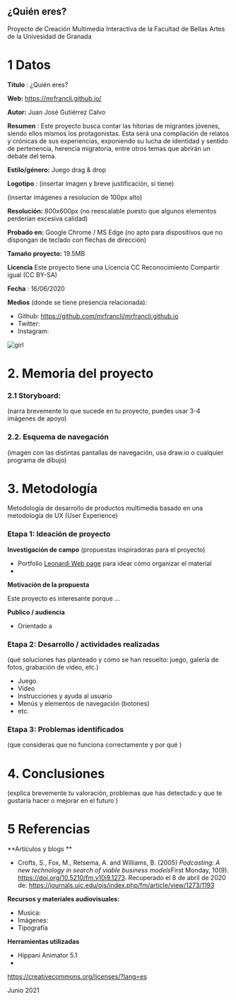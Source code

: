 ## ¿Quién eres?

Proyecto de Creación Multimedia Interactiva de la  Facultad de Bellas Artes de la Univesidad de Granada



# 1 Datos 



**Titulo** : ¿Quién eres?

**Web:**   https://mrfrancli.github.io/

**Autor:**  Juan José Gutiérrez Calvo

**Resumen** : Este proyecto busca contar las hitorias de migrantes jóvenes, siendo ellos mismos los protagonistas. Esta será una compilación de relatos y crónicas de sus experiencias, exponiendo su lucha de identidad y sentido de pertenencia, herencia migratoria, entre otros temas que abrirán un debate del tema.

**Estilo/género:**  Juego drag & drop

**Logotipo** : (insertar imagen y breve justificación, si  tiene) 

(insertar imágenes a resolucion de 100px alto)

**Resolución:** 800x600px (no reescalable puesto que algunos elementos perderían excesiva calidad)

**Probado en:**   Google Chrome / MS Edge (no apto para dispositivos que no dispongan de teclado con flechas de dirección)

**Tamaño proyecto:** 19.5MB 

**Licencia** Este proyecto tiene una Licencia CC Reconocimiento Compartir igual (CC BY-SA)

**Fecha** : 16/06/2020

**Medios** (donde se tiene presencia relacionada):

- Github: https://github.com/mrfrancli/mrfrancli.github.io
- Twitter:
- Instagram: 


![girl](https://github.com/mgea/cmi20/blob/master/WalkingGirl_front01.png)

# 2. Memoria del proyecto 

### 2.1 Storyboard: 



(narra brevemente lo que sucede en tu proyecto, puedes usar 3-4 imágenes de apoyo)



### 2.2. Esquema de navegación 



(imagen con las distintas pantallas de navegación, usa draw.io o cualquier programa de dibujo)







# 3. Metodología

Metodología de desarrollo de productos multimedia basado en una metodología de UX (User Experience)



### Etapa 1: Ideación de proyecto

**Investigación de campo** (propuestas inspiradoras para el proyecto)

- Portfolio [Leonardi Web page](http://www.rleonardi.com/interactive-resume/) para idear cómo organizar el material
- 



**Motivación de la propuesta** 

Este  proyecto es interesante porque ... 



**Publico / audiencia**

- Orientado a 





### Etapa 2: Desarrollo / actividades realizadas

(qué soluciones has planteado y cómo se han resuelto: juego, galería de fotos, grabación de video, etc.)

- Juego. 
- Video 
- Instrucciones y ayuda al usuario 
- Menús y elementos de navegación (botones)
- etc.



### Etapa 3: Problemas identificados

(que consideras que no  funciona correctamente y por qué )



# 4. Conclusiones 

(explica brevemente tu valoración, problemas que has detectado y que te gustaría hacer o mejorar en el futuro )







# 5 Referencias 

**Artículos y blogs ** 

- Crofts, S., Fox, M., Retsema, A. and Williams, B. (2005) *Podcasting: A new technology in search of viable business models*First Monday, 10(9). https://doi.org/10.5210/fm.v10i9.1273. Recuperado el 8 de abril de 2020 de: https://journals.uic.edu/ojs/index.php/fm/article/view/1273/1193

**Recursos y materiales audiovisuales:**

* Musica:  
* Imágenes:  
* Tipografía

**Herramientas utilizadas**

- Hippani Animator 5.1
- 





https://creativecommons.org/licenses/?lang=es

Junio 2021
